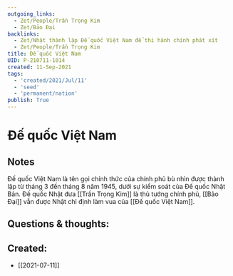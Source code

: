 ```yaml
---
outgoing_links:
  - Zet/People/Trần Trọng Kim
  - Zet/Bảo Đại
backlinks:
  - Zet/Nhật thành lập Đế quốc Việt Nam để thi hành chính phát xít
  - Zet/People/Trần Trọng Kim
title: Đế quốc Việt Nam
UID: P-210711-1014
created: 11-Sep-2021
tags:
  - 'created/2021/Jul/11'
  - 'seed'
  - 'permanent/nation'
publish: True
---
```

# Đế quốc Việt Nam

## Notes
Đế quốc Việt Nam là tên gọi chính thức của chính phủ bù nhìn được thành lập từ tháng 3 đến tháng 8 năm 1945, dưới sự kiểm soát của Đế quốc Nhật Bản. Đế quốc Nhật đưa [[Trần Trọng Kim]] là thủ tướng chính phủ, [[Bảo Đại]] vẫn được Nhật chỉ định làm vua của [[Đế quốc Việt Nam]].

## Questions & thoughts:


## Created:
- [[2021-07-11]]
